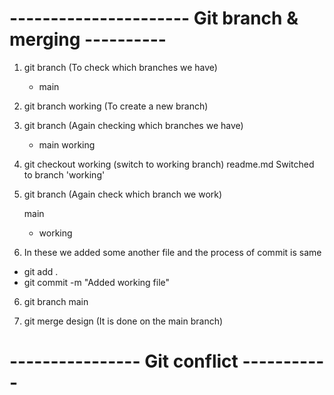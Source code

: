 
# ---------------------- Git branch & merging ----------

1. git branch (To check which branches we have)
    * main

2. git branch working (To create a new branch)

3. git branch (Again checking which branches we have)

     * main
       working

4. git checkout working (switch to working branch)
      readme.md
      Switched to branch 'working'

4. git branch (Again check which branch we work)
    
      main
     * working

5. In these we added some another file and the process of commit is same

  - git add .
  - git commit -m "Added working file"

6. git branch main

7. git merge design (It is done on the main branch)

# ---------------- Git conflict -----------
